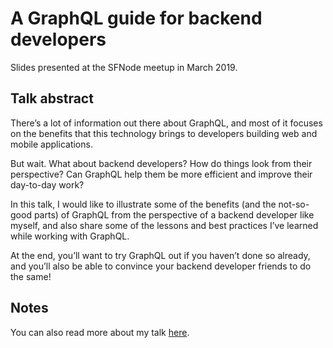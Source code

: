 # A GraphQL guide for backend developers

Slides presented at the SFNode meetup in March 2019.

## Talk abstract

There’s a lot of information out there about GraphQL, and most of it focuses on the benefits that this technology brings to developers building web and mobile applications.

But wait. What about backend developers? How do things look from their perspective? Can GraphQL help them be more efficient and improve their day-to-day work?

In this talk, I would like to illustrate some of the benefits (and the not-so-good parts) of GraphQL from the perspective of a backend developer like myself, and also share some of the lessons and best practices I’ve learned while working with GraphQL.

At the end, you’ll want to try GraphQL out if you haven’t done so already, and you’ll also be able to convince your backend developer friends to do the same!

## Notes

You can also read more about my talk [here](https://www.netlify.com/blog/2020/01/21/advice-from-a-graphql-expert/).
